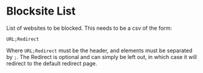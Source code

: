 # Blocksite List

List of websites to be blocked. This needs to be a csv of the form:

    URL;Redirect

Where `URL;Redirect` must be the header, and elements must be separated by `;`. The Redirect is optional and can simply be left out, in which case it will redirect to the default redirect page.
